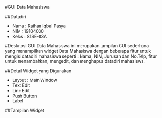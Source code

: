 #GUI Data Mahasiswa

##Datadiri
- Nama  : Raihan Iqbal Pasya
- NIM   : 19104030
- Kelas : S1SE-03A

#Deskripsi
GUI Data Mahasiswa ini merupakan tampilan GUI sederhana yang menampilkan widget Data Mahasiswa dengan beberapa fitur untuk mengisi datadiri mahasiswa seperti : Nama, NIM, Jurusan 
dan No.Telp, fitur untuk menambahkan, mengedit, dan menghapus datadiri mahasiswa.

##Detail Widget yang Digunakan
- Layout : Main Window
- Text Edit
- Line Edit
- Push Button
- Label

##Tampilan Widget
